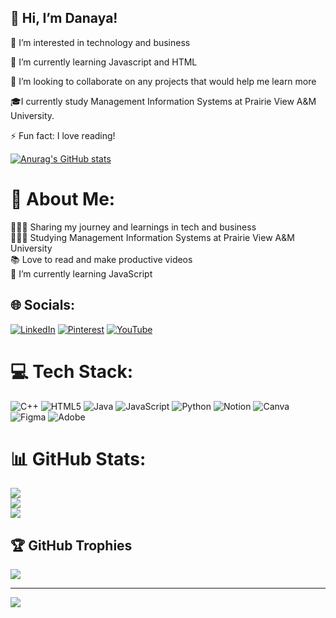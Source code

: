 
## 👋 Hi, I’m Danaya!
  
👀 I’m interested in technology and business

🌱 I’m currently learning Javascript and HTML

💞️ I’m looking to collaborate on any projects that would help me learn more

🎓I currently study Management Information Systems at Prairie View A&M University.

⚡ Fun fact: I love reading!

<!--- Github stats from https://github.com/anuraghazra/github-readme-stats -->
[![Anurag's GitHub stats](https://github-readme-stats.vercel.app/api?username=adorenaya&show_icons=true&theme=radical)](https://github.com/anuraghazra/github-readme-stats)

# 💫 About Me:
👩🏾‍💻 Sharing my journey and learnings in tech and business<br>🧑🏾‍🎓 Studying Management Information Systems at Prairie View A&M University<br>📚 Love to read and make productive videos<br>🌱 I’m currently learning JavaScript<br>


## 🌐 Socials:
[![LinkedIn](https://img.shields.io/badge/LinkedIn-%230077B5.svg?logo=linkedin&logoColor=white)](https://linkedin.com/in/https://www.linkedin.com/in/danaya-derouen-8858b82b7/) [![Pinterest](https://img.shields.io/badge/Pinterest-%23E60023.svg?logo=Pinterest&logoColor=white)](https://pinterest.com/https://www.pinterest.com/adorenaya/) [![YouTube](https://img.shields.io/badge/YouTube-%23FF0000.svg?logo=YouTube&logoColor=white)](https://youtube.com/@https://www.youtube.com/channel/UCZLjZOWzO0DYUdmZV497Oug) 

# 💻 Tech Stack:
![C++](https://img.shields.io/badge/c++-%2300599C.svg?style=for-the-badge&logo=c%2B%2B&logoColor=white) ![HTML5](https://img.shields.io/badge/html5-%23E34F26.svg?style=for-the-badge&logo=html5&logoColor=white) ![Java](https://img.shields.io/badge/java-%23ED8B00.svg?style=for-the-badge&logo=openjdk&logoColor=white) ![JavaScript](https://img.shields.io/badge/javascript-%23323330.svg?style=for-the-badge&logo=javascript&logoColor=%23F7DF1E) ![Python](https://img.shields.io/badge/python-3670A0?style=for-the-badge&logo=python&logoColor=ffdd54) ![Notion](https://img.shields.io/badge/Notion-%23000000.svg?style=for-the-badge&logo=notion&logoColor=white) ![Canva](https://img.shields.io/badge/Canva-%2300C4CC.svg?style=for-the-badge&logo=Canva&logoColor=white) ![Figma](https://img.shields.io/badge/figma-%23F24E1E.svg?style=for-the-badge&logo=figma&logoColor=white) ![Adobe](https://img.shields.io/badge/adobe-%23FF0000.svg?style=for-the-badge&logo=adobe&logoColor=white)
# 📊 GitHub Stats:
![](https://github-readme-stats.vercel.app/api?username=adorenaya&theme=calm_pink&hide_border=false&include_all_commits=false&count_private=false)<br/>
![](https://github-readme-streak-stats.herokuapp.com/?user=adorenaya&theme=calm_pink&hide_border=false)<br/>
![](https://github-readme-stats.vercel.app/api/top-langs/?username=adorenaya&theme=calm_pink&hide_border=false&include_all_commits=false&count_private=false&layout=compact)

## 🏆 GitHub Trophies
![](https://github-profile-trophy.vercel.app/?username=adorenaya&theme=calm_pink&no-frame=false&no-bg=true&margin-w=4)

---
[![](https://visitcount.itsvg.in/api?id=adorenaya&icon=0&color=8)](https://visitcount.itsvg.in)

<!-- Proudly created with GPRM ( https://gprm.itsvg.in ) -->
